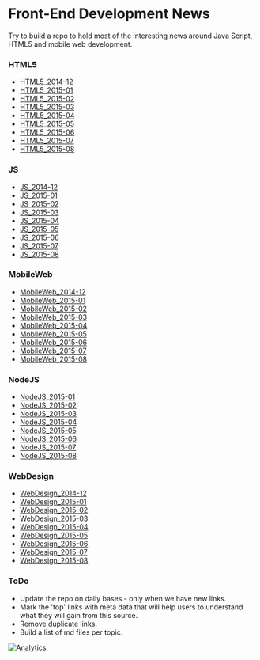 Front-End Development News
==========================
Try to build a repo to hold most of the interesting news around Java Script, HTML5 and mobile web development.

### HTML5
* [HTML5_2014-12](https://github.com/greenido/JavaScript-News/blob/master/HTML5_2014-12.md)
* [HTML5_2015-01](https://github.com/greenido/JavaScript-News/blob/master/HTML5_2015-01.md)
* [HTML5_2015-02](https://github.com/greenido/JavaScript-News/blob/master/HTML5_2015-02.md)
* [HTML5_2015-03](https://github.com/greenido/JavaScript-News/blob/master/HTML5_2015-03.md)
* [HTML5_2015-04](https://github.com/greenido/JavaScript-News/blob/master/HTML5_2015-04.md)
* [HTML5_2015-05](https://github.com/greenido/JavaScript-News/blob/master/HTML5_2015-05.md)
* [HTML5_2015-06](https://github.com/greenido/JavaScript-News/blob/master/HTML5_2015-06.md)
* [HTML5_2015-07](https://github.com/greenido/JavaScript-News/blob/master/HTML5_2015-07.md)
* [HTML5_2015-08](https://github.com/greenido/JavaScript-News/blob/master/HTML5_2015-08.md)

### JS
* [JS_2014-12](https://github.com/greenido/JavaScript-News/blob/master/JS_2014-12.md)
* [JS_2015-01](https://github.com/greenido/JavaScript-News/blob/master/JS_2015-01.md)
* [JS_2015-02](https://github.com/greenido/JavaScript-News/blob/master/JS_2015-02.md)
* [JS_2015-03](https://github.com/greenido/JavaScript-News/blob/master/JS_2015-03.md)
* [JS_2015-04](https://github.com/greenido/JavaScript-News/blob/master/JS_2015-04.md)
* [JS_2015-05](https://github.com/greenido/JavaScript-News/blob/master/JS_2015-05.md)
* [JS_2015-06](https://github.com/greenido/JavaScript-News/blob/master/JS_2015-06.md)
* [JS_2015-07](https://github.com/greenido/JavaScript-News/blob/master/JS_2015-07.md)
* [JS_2015-08](https://github.com/greenido/JavaScript-News/blob/master/JS_2015-08.md)

### MobileWeb
* [MobileWeb_2014-12](https://github.com/greenido/JavaScript-News/blob/master/MobileWeb_2014-12.md)
* [MobileWeb_2015-01](https://github.com/greenido/JavaScript-News/blob/master/MobileWeb_2015-01.md)
* [MobileWeb_2015-02](https://github.com/greenido/JavaScript-News/blob/master/MobileWeb_2015-02.md)
* [MobileWeb_2015-03](https://github.com/greenido/JavaScript-News/blob/master/MobileWeb_2015-03.md)
* [MobileWeb_2015-04](https://github.com/greenido/JavaScript-News/blob/master/MobileWeb_2015-04.md)
* [MobileWeb_2015-05](https://github.com/greenido/JavaScript-News/blob/master/MobileWeb_2015-05.md)
* [MobileWeb_2015-06](https://github.com/greenido/JavaScript-News/blob/master/MobileWeb_2015-06.md)
* [MobileWeb_2015-07](https://github.com/greenido/JavaScript-News/blob/master/MobileWeb_2015-07.md)
* [MobileWeb_2015-08](https://github.com/greenido/JavaScript-News/blob/master/MobileWeb_2015-08.md)

### NodeJS
* [NodeJS_2015-01](https://github.com/greenido/JavaScript-News/blob/master/NodeJS_2015-01.md)
* [NodeJS_2015-02](https://github.com/greenido/JavaScript-News/blob/master/NodeJS_2015-02.md)
* [NodeJS_2015-03](https://github.com/greenido/JavaScript-News/blob/master/NodeJS_2015-03.md)
* [NodeJS_2015-04](https://github.com/greenido/JavaScript-News/blob/master/NodeJS_2015-04.md)
* [NodeJS_2015-05](https://github.com/greenido/JavaScript-News/blob/master/NodeJS_2015-05.md)
* [NodeJS_2015-06](https://github.com/greenido/JavaScript-News/blob/master/NodeJS_2015-06.md)
* [NodeJS_2015-07](https://github.com/greenido/JavaScript-News/blob/master/NodeJS_2015-07.md)
* [NodeJS_2015-08](https://github.com/greenido/JavaScript-News/blob/master/NodeJS_2015-08.md)

### WebDesign
* [WebDesign_2014-12](https://github.com/greenido/JavaScript-News/blob/master/WebDesign_2014-12.md)
* [WebDesign_2015-01](https://github.com/greenido/JavaScript-News/blob/master/WebDesign_2015-01.md)
* [WebDesign_2015-02](https://github.com/greenido/JavaScript-News/blob/master/WebDesign_2015-02.md)
* [WebDesign_2015-03](https://github.com/greenido/JavaScript-News/blob/master/WebDesign_2015-03.md)
* [WebDesign_2015-04](https://github.com/greenido/JavaScript-News/blob/master/WebDesign_2015-04.md)
* [WebDesign_2015-05](https://github.com/greenido/JavaScript-News/blob/master/WebDesign_2015-05.md)
* [WebDesign_2015-06](https://github.com/greenido/JavaScript-News/blob/master/WebDesign_2015-06.md)
* [WebDesign_2015-07](https://github.com/greenido/JavaScript-News/blob/master/WebDesign_2015-07.md)
* [WebDesign_2015-08](https://github.com/greenido/JavaScript-News/blob/master/WebDesign_2015-08.md)


### ToDo
  * Update the repo on daily bases - only when we have new links.
  * Mark the 'top' links with meta data that will help users to understand what they will gain from this source.
  * Remove duplicate links.
  * Build a list of md files per topic.


[![Analytics](https://ga-beacon.appspot.com/UA-65622529-1/JavaScript-News/main)](https://github.com/igrigorik/ga-beacon)


